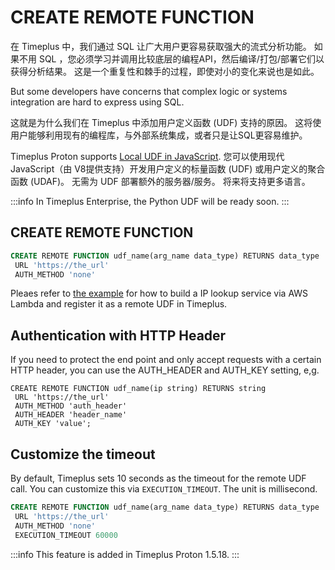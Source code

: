 # CREATE REMOTE FUNCTION

在 Timeplus 中，我们通过 SQL 让广大用户更容易获取强大的流式分析功能。 如果不用 SQL ，您必须学习并调用比较底层的编程API，然后编译/打包/部署它们以获得分析结果。 这是一个重复性和棘手的过程，即使对小的变化来说也是如此。

But some developers have concerns that complex logic or systems integration are hard to express using SQL.

这就是为什么我们在 Timeplus 中添加用户定义函数 (UDF) 支持的原因。 这将使用户能够利用现有的编程库，与外部系统集成，或者只是让SQL更容易维护。

Timeplus Proton supports [Local UDF in JavaScript](/js-udf). 您可以使用现代 JavaScript（由 V8提供支持）开发用户定义的标量函数 (UDF) 或用户定义的聚合函数 (UDAF)。 无需为 UDF 部署额外的服务器/服务。 将来将支持更多语言。

:::info
In Timeplus Enterprise, the Python UDF will be ready soon.
:::

## CREATE REMOTE FUNCTION

```sql
CREATE REMOTE FUNCTION udf_name(arg_name data_type) RETURNS data_type
 URL 'https://the_url'
 AUTH_METHOD 'none'
```

Pleaes refer to [the example](/remote-udf) for how to build a IP lookup service via AWS Lambda and register it as a remote UDF in Timeplus.

## Authentication with HTTP Header

If you need to protect the end point and only accept requests with a certain HTTP header, you can use the AUTH_HEADER and AUTH_KEY setting, e,g.

```
CREATE REMOTE FUNCTION udf_name(ip string) RETURNS string
 URL 'https://the_url'
 AUTH_METHOD 'auth_header'
 AUTH_HEADER 'header_name'
 AUTH_KEY 'value';
```

## Customize the timeout

By default, Timeplus sets 10 seconds as the timeout for the remote UDF call. You can customize this via `EXECUTION_TIMEOUT`. The unit is millisecond.

```sql
CREATE REMOTE FUNCTION udf_name(arg_name data_type) RETURNS data_type
 URL 'https://the_url'
 AUTH_METHOD 'none'
 EXECUTION_TIMEOUT 60000
```

:::info
This feature is added in Timeplus Proton 1.5.18.
:::
